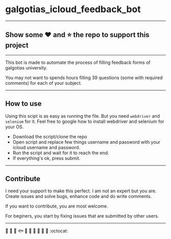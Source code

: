 # galgotias_icloud_feedback_bot

---
## Show some :heart: and :star: the repo to support this project
---
 
This bot is made to automate the process of filling feedback forms of galgotias university. 

You may not want to spends hours filling 39 questions (some with required comments) for each of your subject. 

---
## How to use

Using this scipt is as easy as running the file. But you need ```webdriver``` and ```selenium``` for it. Feel free to google how to install webdriver and selenium for your OS.

 - Download the script/clone the repo
 - Open script and replace few things username and password with your icloud username and password.
- Run the script and wait for it to reach the end.
- If everything's ok, press submit.


---
## Contribute
I need your support to make this perfect. I am not an expert but you are. Create issues and solve bugs, enhance code and do write comments.

If you want to contribute, you are most welcome. 

For beginers, you start by fixing issues that are submitted by other users.

---

   :deciduous_tree: :mushroom: :shell: :fish: :frog: :honeybee: :turtle: :rooster: :whale2: :monkey: :octocat: 

